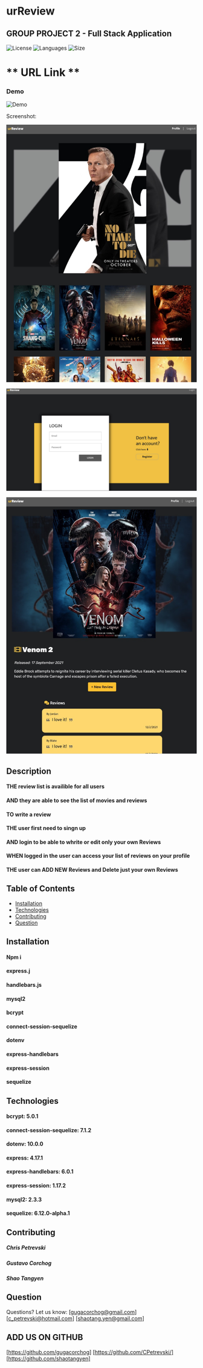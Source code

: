 # urReview

## GROUP PROJECT 2 - Full Stack Application

![License](https://img.shields.io/badge/LICENSE-MIT-BLUE)
![Languages](https://img.shields.io/github/languages/top/CPetrevski/urReview?color=red)
![Size](https://img.shields.io/github/repo-size/CPetrevski/urReview?color=yellow)


#  ** URL Link  **
    
### Demo

![Demo](https://drive.google.com/file/d/1qwCFm9nhZfmkQE7SzHlBVNLxozuBYdXy/view?usp=sharing)

Screenshot:

![screenshot](https://github.com/CPetrevski/urReview/blob/main/assets/images/Homepage.jpg)

![screenshot](https://github.com/CPetrevski/urReview/blob/main/assets/images/Login.jpg)

![screenshot](https://github.com/CPetrevski/urReview/blob/main/assets/images/Profile.jpg)



## Description 

#### THE review list is availible for all users
#### AND they are able to see the list of movies and reviews 
#### TO write a review 
#### THE user first need to singn up
#### AND login to be able to whrite or edit only your own Reviews
#### WHEN logged in the user can access your list of reviews on your profile
#### THE user can ADD NEW Reviews and Delete just your own Reviews


## Table of Contents 

- [Installation](#installation)
- [Technologies](#Technologies)
- [Contributing](#contributing)
- [Question](#question) 
 

## Installation

#### Npm i
#### express.j
#### handlebars.js
#### mysql2
#### bcrypt
#### connect-session-sequelize
#### dotenv
#### express-handlebars
#### express-session
#### sequelize

## Technologies

#### bcrypt: 5.0.1
#### connect-session-sequelize: 7.1.2
#### dotenv: 10.0.0
#### express: 4.17.1
#### express-handlebars: 6.0.1
#### express-session: 1.17.2
#### mysql2: 2.3.3
#### sequelize: 6.12.0-alpha.1
  

## Contributing
##### Chris Petrevski 
##### Gustavo Corchog 
##### Shao Tangyen


## Question
Questions? Let us know:  [gugacorchog@gmail.com]
                         [c_petrevski@hotmail.com]
                         [shaotang.yen@gmail.com]

## ADD US ON GITHUB 
[https://github.com/gugacorchog]
[https://github.com/CPetrevski/]
[https://github.com/shaotangyen]
